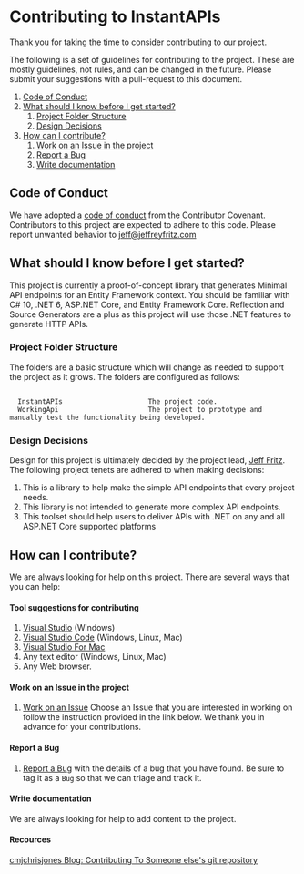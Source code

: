 # Contributing to InstantAPIs

Thank you for taking the time to consider contributing to our project.

The following is a set of guidelines for contributing to the project.  These are mostly guidelines, not rules, and can be changed in the future.  Please submit your suggestions with a pull-request to this document.

1. [Code of Conduct](#code-of-conduct)
1. [What should I know before I get started?](#what-should-i-know-before-i-get-started?)
    1. [Project Folder Structure](#project-folder-structure)
    1. [Design Decisions](#design-decisions)
1. [How can I contribute?](#how-can-i-contribute?)
    1. [Work on an Issue in the project](#work-on-an-issue-in-the-project)
    1. [Report a Bug](#report-a-bug)
    1. [Write documentation](#write-documentation)


## Code of Conduct

We have adopted a [code of conduct](https://github.com/csharpfritz/InstantAPIs/blob/main/CODE-OF-CONDUCT.md) from the Contributor Covenant.  Contributors to this project are expected to adhere to this code.  Please report unwanted behavior to [jeff@jeffreyfritz.com](mailto:jeff@jeffreyfritz.com)

## What should I know before I get started?

This project is currently a proof-of-concept library that generates Minimal API endpoints for an Entity Framework context.  You should be
familiar with C# 10, .NET 6, ASP.NET Core, and Entity Framework Core.  Reflection and Source Generators are a plus as this project will use those 
.NET features to generate HTTP APIs.

### Project Folder Structure

The folders are a basic structure which will change as needed to support the project as it grows.  The folders are configured as follows:

```

  InstantAPIs                     The project code.
  WorkingApi                      The project to prototype and manually test the functionality being developed.

```

### Design Decisions

Design for this project is ultimately decided by the project lead, [Jeff Fritz](https://github.com/csharpfritz).  The following project tenets are adhered to when making decisions:

1. This is a library to help make the simple API endpoints that every project needs.
1. This library is not intended to generate more complex API endpoints.
1. This toolset should help users to deliver APIs with .NET on any and all ASP.NET Core supported platforms

## How can I contribute?

We are always looking for help on this project. There are several ways that you can help:

#### Tool suggestions for contributing

1. [Visual Studio](https://visualstudio.microsoft.com/) (Windows)
2. [Visual Studio Code](https://visualstudio.microsoft.com/) (Windows, Linux, Mac)
3. [Visual Studio For Mac](https://visualstudio.microsoft.com/)
4. Any text editor (Windows, Linux, Mac)
5. Any Web browser.

#### Work on an Issue in the project

1. [Work on an Issue](https://github.com/csharpfritz/InstantAPIs/issues) Choose an Issue that you are interested in working on follow the instruction provided in the link below. We thank you in advance for your contributions.

#### Report a Bug

1. [Report a Bug](https://github.com/csharpfritz/InstantAPIs/issues) with the details of a bug that you have found.  Be sure to tag it as a `Bug` so that we can triage and track it.

#### Write documentation

We are always looking for help to add content to the project.

#### Recources

[cmjchrisjones Blog: Contributing To Someone else's git repository](https://cmjchrisjones.dev/posts/contributing-to-someone-elses-git-repository/)
